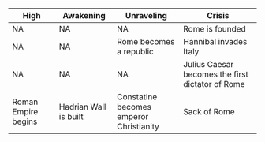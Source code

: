 |High|Awakening|Unraveling|Crisis|
|---|---|---|---|
NA | NA | NA | Rome is founded
NA | NA | Rome becomes a republic | Hannibal invades Italy
NA | NA | NA | Julius Caesar becomes the first dictator of Rome
Roman Empire begins | Hadrian Wall is built | Constatine becomes emperor<br/>Christianity | Sack of Rome
